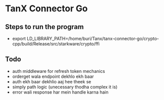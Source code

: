 # TanX Connector Go

## Steps to run the program

- export LD_LIBRARY_PATH=/home/buri/Tanx/tanx-connector-go/crypto-cpp/build/Release/src/starkware/crypto/ffi

## Todo
- auth middleware for refresh token mechanics
- orderget wala endpoint dekhlo ekh baar
- auth ekh baar dekhlio aaj hee theek se
- simply path logic (unecessary thodha complex it is)
- error wali response har mein handle karna hain